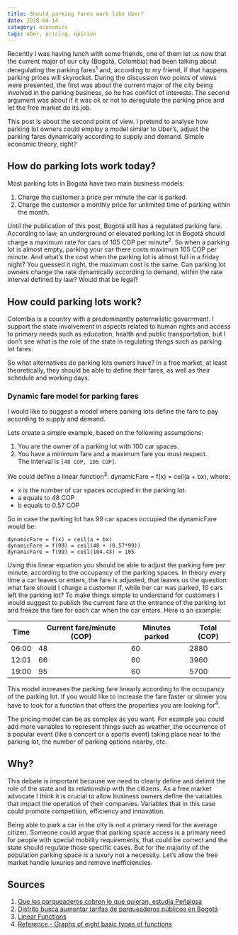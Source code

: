 ```yaml
---
title: Should parking fares work like Uber?
date: 2018-04-14
category: economics
tags: uber, pricing, opinion
---
```


Recently I was having lunch with some friends, one of them let us now that the current major of our city (Bogotá, Colombia) had been talking about deregulating the parking fares<sup>1</sup> and, according to my friend, if that happens parking prices will skyrocket. During the discussion two points of views were presented, the first was about the current major of the city being involved in the parking business, so he has conflict of interests. The second argument was about if it was ok or not to deregulate the parking price and let the free market do its job.

This post is about the second point of view. I pretend to analyse how parking lot owners could employ a model similar to Uber’s, adjust the parking fares dynamically according to supply and demand. Simple economic theory, right?

## How do parking lots work today?

Most parking lots in Bogotá have two main business models:

1. Charge the customer a price per minute the car is parked.
1. Charge the customer a monthly price for unlimited time of parking within the month.

Until the publication of this post, Bogotá still has a regulated parking fare. According to law, an underground or elevated parking lot in Bogotá should charge a maximum rate for cars of 105 COP per minute<sup>2</sup>. So when a parking lot is almost empty, parking your car there costs maximum 105 COP per minute. And what’s the cost when the parking lot is almost full in a friday night? You guessed it right, the maximum cost is the same. Can parking lot owners change the rate dynamically according to demand, within the rate interval defined by law? Would that be legal?

## How could parking lots work?

Colombia is a country with a predominantly paternalistic government. I support the state involvement in aspects related to human rights and access to primary needs such as education, health and public transportation, but I don’t see what is the role of the state in regulating things such as parking lot fares.

So what alternatives do parking lots owners have? In a free market, at least theoretically, they should be able to define their fares, as well as their schedule and working days.

### Dynamic fare model for parking fares

I would like to suggest a model where parking lots define the fare to pay according to supply and demand.

Lets create a simple example, based on the following assumptions:

1. You are the owner of a parking lot with 100 car spaces.
1. You have a minimum fare and a maximum fare you must respect.<br>
   The interval is `[48 COP, 105 COP]`.

We could define a linear function<sup>3</sup>: dynamicFare = f(x) = ceil(a + bx), where:

* x is the number of car spaces occupied in the parking lot.
* a equals to 48 COP
* b equals to 0.57 COP

So in case the parking lot has 99 car spaces occupied the dynamicFare would be:

```
dynamicFare = f(x) = ceil(a + bx)
dynamicFare = f(99) = ceil(48 + (0.57*99))
dynamicFare = f(99) = ceil(104.43) = 105
```

Using this linear equation you should be able to adjust the parking fare per minute, according to the occupancy of the parking spaces. In theory every time a car leaves or enters, the fare is adjusted, that leaves us the question: what fare should I charge a customer if, while her car was parked, 10 cars left the parking lot? To make things simple to understand for customers I would suggest to publish the current fare at the entrance of the parking lot and freeze the fare for each car when the car enters. Here is an example:

| Time  | Current fare/minute (COP) | Minutes parked | Total (COP) |
| ----- | ------------------------- | -------------- | ----------- |
| 06:00 | 48 | 60 | 2880 |
| 12:01 | 66 | 60 | 3960 |
| 19:00 | 95 | 60 | 5700 |

This model increases the parking fare linearly according to the occupancy of the parking lot. If you would like to increase the fare faster or slower you have to look for a function that offers the properties you are looking for<sup>4</sup>.

The pricing model can be as complex as you want. For example you could add more variables to represent things such as weather, the occurrence of a popular event (like a concert or a sports event) taking place near to the parking lot, the number of parking options nearby, etc.

## Why?
This debate is important because we need to clearly define and delimit the role of the state and its relationship with the citizens. As a free market advocate I think it is crucial to allow business owners define the variables that impact the operation of their companies. Variables that in this case could promote competition, efficiency and innovation.

Being able to park a car in the city is not a primary need for the average citizen. Someone could argue that parking space access is a primary need for people with special mobility requirements, that could be correct and the state should regulate those specific cases. But for the majority of the population parking space is a luxury not a necessity. Let’s allow the free market handle luxuries and remove inefficiencies.

## Sources

1. [Que los parqueaderos cobren lo que quieran, estudia Peñalosa](https://www.elespectador.com/noticias/bogota/que-los-parqueaderos-cobren-lo-que-quieran-estudia-penalosa-articulo-707171)
1. [Distrito busca aumentar tarifas de parqueaderos públicos en Bogotá](https://www.elespectador.com/noticias/bogota/distrito-busca-aumentar-tarifas-de-parqueaderos-publicos-en-bogota-articulo-733795)
1. [Linear Functions](http://www.columbia.edu/itc/sipa/math/linear.html)
1. [Reference - Graphs of eight basic types of functions](http://mathonweb.com/help_ebook/html/functions_4.htm)
